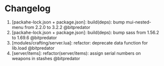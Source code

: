 # Changelog

<!-- ⚠⚠ Please follow the format provided ⚠⚠ -->
<!-- Always use "1." at the start instead of "2. " or "X. " as GitHub will auto renumber everything. -->
<!-- Use the following format below -->
<!--  1. [Changed Area] Title of changes - @github username  -->

1. [packahe-lock.json + package.json]: build(deps): bump mui-nested-menu from 2.2.0 to 3.2.2 @bitpredator
2. [packahe-lock.json + package.json]: build(deps): bump sass from 1.56.2 to 1.69.6 @bitpredator
3. [modules/crafting/server.lua]: refactor: deprecate data function for lib.load @bitpredator
4. [server/items]: refactor(server/items): assign serial numbers on weapons in stashes @bitpredator